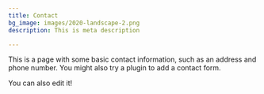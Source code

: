 ```yaml
---
title: Contact
bg_image: images/2020-landscape-2.png
description: This is meta description

---
```

This is a page with some basic contact information, such as an address and phone number. You might also try a plugin to add a contact form.

You can also edit it!